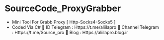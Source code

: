 # SourceCode_ProxyGrabber
- Mini Tool For Grabb Proxy [ Http-Socks4-Socks5 ]
- Coded Via C#
🔱 ID Telegram : Https://t.me/aliilapro
🔱 Channel Telegram : Https://t.me/Source_pro
🔱 Blog : Https://aliilapro.blog.ir
